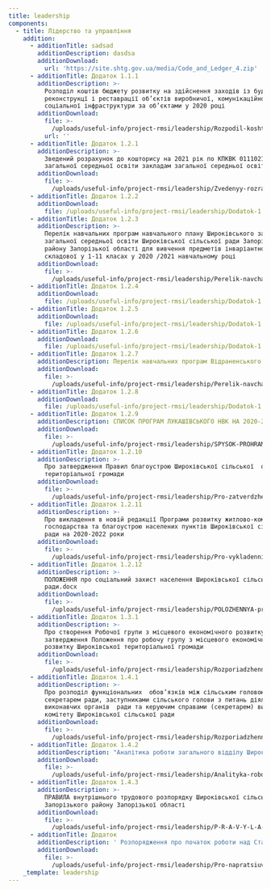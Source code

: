 ```yaml
---
title: leadership
components:
  - title: Лідерство та управління
    addition:
      - additionTitle: sadsad
        additionDescription: dasdsa
        additionDownload:
          url: 'https://site.shtg.gov.ua/media/Code_and_Ledger_4.zip'
      - additionTitle: Додаток 1.1.1
        additionDescription: >-
          Розподіл коштів бюджету розвитку на здійснення заходів із будівництва,
          реконструкцї і реставрації об’єктів виробничої, комунікаційної та
          соціальної інфраструктури за об’єктами у 2020 році
        additionDownload:
          file: >-
            /uploads/useful-info/project-rmsi/leadership/Rozpodil-koshtiv-biudzhetu-rozvytku-na-zdiysnennia-zakhodiv-iz-budivnytstva-rekonstruktsi-i-restavratsii-obiektiv-vyrobnychoi-komunikatsiynoi-ta-sotsial-noi-infrastruktury-za-obiektamy-u-2020-rotsi.xlsx
          url: ''
      - additionTitle: Додаток 1.2.1
        additionDescription: >-
          Зведений розрахунок до кошторису на 2021 рік по КПКВК 0111021 “Надання
          загальної середньої освіти закладам загальної середньої освіти”
        additionDownload:
          file: >-
            /uploads/useful-info/project-rmsi/leadership/Zvedenyy-rozrakhunok-do-koshtorysu-na-2021-rik-po-KPKVK-0111021-Nadannia-zahal-noi-seredn-oi-osvity-zakladam-zahal-noi-seredn-oi-osvity.xlsx
      - additionTitle: Додаток 1.2.2
        additionDownload:
          file: /uploads/useful-info/project-rmsi/leadership/Dodatok-1.2.2.xlsx
      - additionTitle: Додаток 1.2.3
        additionDescription: >-
          Перелік навчальних програм навчального плану Широківського закладу
          загальної середньої освіти Широківської сільської ради Запорізького
          району Запорізької області для вивчення предметів інваріантної
          складової у 1-11 класах у 2020 /2021 навчальному році
        additionDownload:
          file: >-
            /uploads/useful-info/project-rmsi/leadership/Perelik-navchal-nykh-prohram-navchal-noho-planu-SHyrokivs-koho-ZZSO-2020-2021.docx
      - additionTitle: Додаток 1.2.4
        additionDownload:
          file: /uploads/useful-info/project-rmsi/leadership/Dodatok-1.2.4.docx
      - additionTitle: Додаток 1.2.5
        additionDownload:
          file: /uploads/useful-info/project-rmsi/leadership/Dodatok-1.2.5.docx
      - additionTitle: Додаток 1.2.6
        additionDownload:
          file: /uploads/useful-info/project-rmsi/leadership/Dodatok-1.2.6.docx
      - additionTitle: Додаток 1.2.7
        additionDescription: Перелік навчальних програм Відраненського ЗЗСО 2020-2021
        additionDownload:
          file: >-
            /uploads/useful-info/project-rmsi/leadership/Perelik-navchal-nykh-prohram-Vidranens-koho-ZZSO-2020-2021.doc
      - additionTitle: Додаток 1.2.8
        additionDownload:
          file: /uploads/useful-info/project-rmsi/leadership/Dodatok-1.2.8.docx
      - additionTitle: Додаток 1.2.9
        additionDescription: СПИСОК ПРОГРАМ ЛУКАШІВСЬКОГО НВК НА 2020-2021Н.Р
        additionDownload:
          file: >-
            /uploads/useful-info/project-rmsi/leadership/SPYSOK-PROHRAM-LUKASHIVS-KOHO-NVK-NA-2020-2021N.R.docx
      - additionTitle: Додаток 1.2.10
        additionDescription: >-
          Про затвердження Правил благоустрою Широківської сільської  об’єднаної
          територіальної громади
        additionDownload:
          file: >-
            /uploads/useful-info/project-rmsi/leadership/Pro-zatverdzhennia-Pravyl-blahoustroiu-SHyrokivs-koi-OTH.docx
      - additionTitle: Додаток 1.2.11
        additionDescription: >-
          Про викладення в новій редакції Програми розвитку житлово-комунального
          господарства та благоустрою населених пунктів Широківської сільської
          ради на 2020-2022 роки
        additionDownload:
          file: >-
            /uploads/useful-info/project-rmsi/leadership/Pro-vykladennia-v-noviy-redaktsii-Prohramy-rozvytku-zhytlovo-komunal-noho-hospodarstva-ta-blahoustroiu-naselenykh-punktiv-SHyrokivs-koi-sil-s-koi-rady-na-2020-2022-roky.docx
      - additionTitle: Додаток 1.2.12
        additionDescription: >-
          ПОЛОЖЕННЯ про соціальний захист населення Широківської сільської
          ради.docx
        additionDownload:
          file: >-
            /uploads/useful-info/project-rmsi/leadership/POLOZHENNYA-pro-sotsial-nyy-zakhyst-naselennia-SHyrokivs-koi-sil-s-koi-rady.docx
      - additionTitle: Додаток 1.3.1
        additionDescription: >-
          Про створення Робочої групи з місцевого економічного розвитку та
          затвердження Положення про робочу групу з місцевого економічного
          розвитку Широківської територіальної громади
        additionDownload:
          file: >-
            /uploads/useful-info/project-rmsi/leadership/Rozporiadzhennia-shchodo-stvorennia-robochoi-hrupy-z-MER.pdf
      - additionTitle: Додаток 1.4.1
        additionDescription: >-
          Про розподіл функціональних  обов’язків між сільським головою,
          секретарем ради, заступниками сільського голови з питань діяльності
          виконавчих органів  ради та керуючим справами (секретарем) виконавчого
          комітету Широківської сільської ради
        additionDownload:
          file: >-
            /uploads/useful-info/project-rmsi/leadership/Rozporiadzhennia-holovy-SHyrokivs-koi-sil-s-koi-rady-13-vid-16.01.2021.docx
      - additionTitle: Додаток 1.4.2
        additionDescription: "Аналітика роботи загального відділу Широківської сільської ради Запорізького району Запорізької області за 2020 рік\t"
        additionDownload:
          file: >-
            /uploads/useful-info/project-rmsi/leadership/Analityka-roboty-zahal-noho-viddilu-SHyrokivs-koi-sil-s-koi-rady-Zaporiz-koho-rayonu-Zaporiz-koi-oblasti-za-2020-rik.docx
      - additionTitle: Додаток 1.4.3
        additionDescription: >-
          ПРАВИЛА внутрішнього трудового розпорядку Широківської сільської ради
          Запорізького району Запорізької області
        additionDownload:
          file: >-
            /uploads/useful-info/project-rmsi/leadership/P-R-A-V-Y-L-A-vnutrishn-oho-trudovoho-rozporiadku-SHyrokivs-koi-sil-s-koi-rady-Zaporiz-koho-rayonu-Zaporiz-koi-oblasti.docx
      - additionTitle: Додаток
        additionDescription: ' Розпорядження про початок роботи над Статутом громади'
        additionDownload:
          file: >-
            /uploads/useful-info/project-rmsi/leadership/Pro-napratsiuvannia-proektu-Statutu-SHyrokivs-koi-terytorial-noi-hromady.pdf
    _template: leadership
---
```


